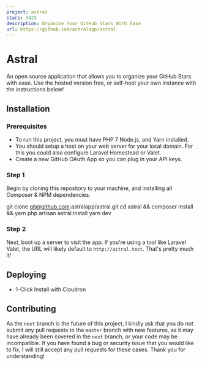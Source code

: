 ```yaml
---
project: astral
stars: 3423
description: Organize Your GitHub Stars With Ease
url: https://github.com/astralapp/astral
---
```


Astral
======

An open source application that allows you to organize your GitHub Stars with ease. Use the hosted version free, or self-host your own instance with the instructions below!

Installation
------------

### Prerequisites

-   To run this project, you must have PHP 7 Node.js, and Yarn installed.
-   You should setup a host on your web server for your local domain. For this you could also configure Laravel Homestead or Valet.
-   Create a new GitHub OAuth App so you can plug in your API keys.

### Step 1

Begin by cloning this repository to your machine, and installing all Composer & NPM dependencies.

git clone git@github.com:astralapp/astral.git
cd astral && composer install && yarn
php artisan astral:install
yarn dev

### Step 2

Next, boot up a server to visit the app. If you're using a tool like Laravel Valet, the URL will likely default to `http://astral.test`. That's pretty much it!

Deploying
---------

-   1-Click Install with Cloudron

Contributing
------------

As the `next` branch is the future of this project, I kindly ask that you do _not_ submit any pull requests to the `master` branch with new features, as it may have already been covered in the `next` branch, or your code may be incompatible. If you have found a bug or security issue that you would like to fix, I will still accept any pull requests for these cases. Thank you for understanding!
